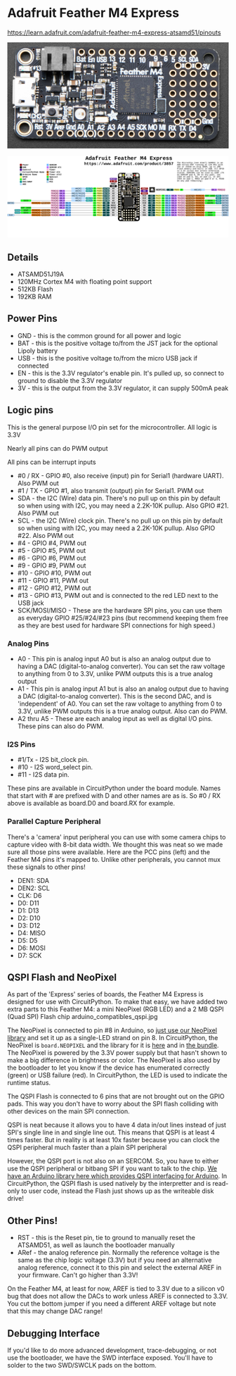 # Adafruit Feather M4 Express

https://learn.adafruit.com/adafruit-feather-m4-express-atsamd51/pinouts

![](feather-m4.jpg)

![](feather-m4-pinouts.png)

## Details

- ATSAMD51J19A
- 120MHz Cortex M4 with floating point support
- 512KB Flash
- 192KB RAM

## Power Pins

- GND - this is the common ground for all power and logic
- BAT - this is the positive voltage to/from the JST jack for the optional Lipoly battery
- USB - this is the positive voltage to/from the micro USB jack if connected
- EN - this is the 3.3V regulator's enable pin. It's pulled up, so connect to ground to disable the 3.3V regulator
- 3V - this is the output from the 3.3V regulator, it can supply 500mA peak

## Logic pins

This is the general purpose I/O pin set for the microcontroller.
All logic is 3.3V

Nearly all pins can do PWM output

All pins can be interrupt inputs

- #0 / RX - GPIO #0, also receive (input) pin for Serial1 (hardware UART). Also PWM out
- #1 / TX - GPIO #1, also transmit (output) pin for Serial1. PWM out
- SDA - the I2C (Wire) data pin. There's no pull up on this pin by default so when using with I2C, you may need a 2.2K-10K pullup. Also GPIO #21. Also PWM out
- SCL - the I2C (Wire) clock pin. There's no pull up on this pin by default so when using with I2C, you may need a 2.2K-10K pullup. Also GPIO #22. Also PWM out
- #4 - GPIO #4, PWM out
- #5 - GPIO #5, PWM out
- #6 - GPIO #6, PWM out
- #9 - GPIO #9, PWM out
- #10 - GPIO #10, PWM out
- #11 - GPIO #11, PWM out
- #12 - GPIO #12, PWM out
- #13 - GPIO #13, PWM out and is connected to the red LED next to the USB jack
- SCK/MOSI/MISO - These are the hardware SPI pins, you can use them as everyday GPIO #25/#24/#23 pins (but recommend keeping them free as they are best used for hardware SPI connections for high speed.)

### Analog Pins

- A0 - This pin is analog input A0 but is also an analog output due to having a DAC (digital-to-analog converter). You can set the raw voltage to anything from 0 to 3.3V, unlike PWM outputs this is a true analog output
- A1 - This pin is analog input  A1 but is also an analog output due to having a DAC (digital-to-analog converter). This is the second DAC, and is 'independent' of A0. You can set the raw voltage to anything from 0 to 3.3V, unlike PWM outputs this is a true analog output. Also can do PWM.
- A2 thru A5 - These are each analog input as well as digital I/O pins. These pins can also do PWM.

### I2S Pins

- #1/Tx - I2S bit_clock pin.
- #10 - I2S word_select pin.
- #11 - I2S data pin.

These pins are available in CircuitPython under the board module. Names that start with # are prefixed with D and other names are as is. So #0 / RX above is available as board.D0 and board.RX for example.

### Parallel Capture Peripheral

There's a 'camera' input peripheral you can use with some camera chips to capture video with 8-bit data width. We thought this was neat so we made sure all those pins were available. Here are the PCC pins (left) and the Feather M4 pins it's mapped to. Unlike other peripherals, you cannot mux these signals to other pins!

- DEN1: SDA
- DEN2: SCL
- CLK: D6
- D0: D11
- D1: D13
- D2: D10
- D3: D12
- D4: MISO
- D5: D5
- D6: MOSI
- D7: SCK

## QSPI Flash and NeoPixel

As part of the 'Express' series of boards, the Feather M4 Express is designed for use with CircuitPython. To make that easy, we have added two extra parts to this Feather M4: a mini NeoPixel (RGB LED) and a 2 MB QSPI (Quad SPI) Flash chip
arduino_compatibles_qspi.jpg

The NeoPixel is connected to pin #8 in Arduino, so [just use our NeoPixel library](https://learn.adafruit.com/adafruit-neopixel-uberguide) and set it up as a single-LED strand on pin 8. In CircuitPython, the NeoPixel is `board.NEOPIXEL` and the library for it is [here](https://github.com/adafruit/Adafruit_CircuitPython_NeoPixel/releases) and in [the bundle](https://github.com/adafruit/Adafruit_CircuitPython_Bundle/releases). The NeoPixel is powered by the 3.3V power supply but that hasn't shown to make a big difference in brightness or color. The NeoPixel is also used by the bootloader to let you know if the device has enumerated correctly (green) or USB failure (red). In CircuitPython, the LED is used to indicate the runtime status.

The QSPI Flash is connected to 6 pins that are not brought out on the GPIO pads. This way you don't have to worry about the SPI flash colliding with other devices on the main SPI connection.

QSPI is neat because it allows you to have 4 data in/out lines instead of just SPI's single line in and single line out. This means that QSPI is at least 4 times faster. But in reality is at least 10x faster because you can clock the QSPI peripheral much faster than a plain SPI peripheral

However, the QSPI port is not also on an SERCOM. So, you have to either use the QSPI peripheral or bitbang SPI if you want to talk to the chip. [We have an Arduino library here which provides QSPI interfacing for Arduino](https://github.com/adafruit/Adafruit_QSPI). In CircuitPython, the QSPI flash is used natively by the interpretter and is read-only to user code, instead the Flash just shows up as the writeable disk drive!

## Other Pins!

- RST - this is the Reset pin, tie to ground to manually reset the ATSAMD51, as well as launch the bootloader manually
- ARef - the analog reference pin. Normally the reference voltage is the same as the chip logic voltage (3.3V) but if you need an alternative analog reference, connect it to this pin and select the external AREF in your firmware. Can't go higher than 3.3V!

On the Feather M4, at least for now, AREF is tied to 3.3V due to a silicon v0 bug that does not allow the DACs to work unless AREF is connected to 3.3V. You cut the bottom jumper if you need a different AREF voltage but note that this may change DAC range!

## Debugging Interface

If you'd like to do more advanced development, trace-debugging, or not use the bootloader, we have the SWD interface exposed. You'll have to solder to the two SWD/SWCLK pads on the bottom.
